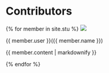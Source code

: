 # Contributors
{% for member in site.stu %}
  <img src="{{member.image}}">
  <p>{{ member.user }}({{ member.name }})</p>
  <p>{{ member.content | markdownify }}</p>
{% endfor %}

